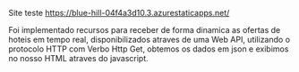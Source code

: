 Site teste
https://blue-hill-04f4a3d10.3.azurestaticapps.net/

Foi implementado recursos para receber de forma dinamica as ofertas de hoteis em tempo real, disponibilizados atraves de uma Web API, utilizando o protocolo HTTP com Verbo Http Get, obtemos os dados em json e exibimos no nosso HTML atraves do javascript.
